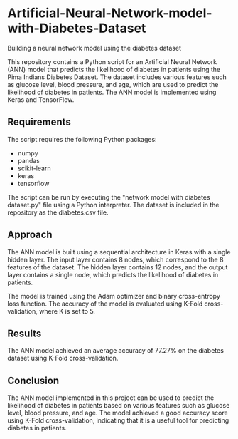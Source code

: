 # Artificial-Neural-Network-model-with-Diabetes-Dataset

Building a neural network model using the diabetes dataset

This repository contains a Python script for an Artificial Neural Network (ANN) model that predicts the likelihood of diabetes in patients using the Pima Indians Diabetes Dataset. The dataset includes various features such as glucose level, blood pressure, and age, which are used to predict the likelihood of diabetes in patients. The ANN model is implemented using Keras and TensorFlow.

## Requirements

The script requires the following Python packages:

- numpy
- pandas
- scikit-learn
- keras
- tensorflow

The script can be run by executing the "network model with diabetes dataset.py" file using a Python interpreter. The dataset is included in the repository as the diabetes.csv file.

## Approach

The ANN model is built using a sequential architecture in Keras with a single hidden layer. The input layer contains 8 nodes, which correspond to the 8 features of the dataset. The hidden layer contains 12 nodes, and the output layer contains a single node, which predicts the likelihood of diabetes in patients.

The model is trained using the Adam optimizer and binary cross-entropy loss function. The accuracy of the model is evaluated using K-Fold cross-validation, where K is set to 5.

## Results

The ANN model achieved an average accuracy of 77.27% on the diabetes dataset using K-Fold cross-validation.

## Conclusion

The ANN model implemented in this project can be used to predict the likelihood of diabetes in patients based on various features such as glucose level, blood pressure, and age. The model achieved a good accuracy score using K-Fold cross-validation, indicating that it is a useful tool for predicting diabetes in patients.
